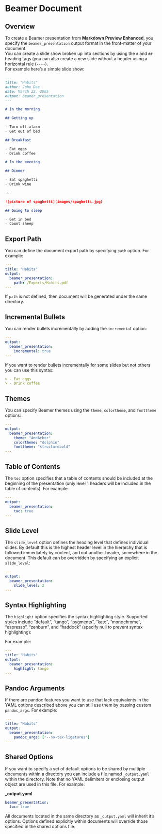 # Beamer Document

## Overview

To create a Beamer presentation from **Markdown Preview Enhanced**, you specify the `beamer_presentation` output format in the front-matter of your document.  
You can create a slide show broken up into sections by using the `#` and `##` heading tags (you can also create a new slide without a header using a horizontal rule (`----`).  
For example here’s a simple slide show:

```markdown
---
title: "Habits"
author: John Doe
date: March 22, 2005
output: beamer_presentation
---

# In the morning

## Getting up

- Turn off alarm
- Get out of bed

## Breakfast

- Eat eggs
- Drink coffee

# In the evening

## Dinner

- Eat spaghetti
- Drink wine

---

![picture of spaghetti](images/spaghetti.jpg)

## Going to sleep

- Get in bed
- Count sheep
```

## Export Path

You can define the document export path by specifying `path` option. For example:

```yaml
---
title: "Habits"
output:
  beamer_presentation:
    path: /Exports/Habits.pdf
---

```

If `path` is not defined, then document will be generated under the same directory.

## Incremental Bullets

You can render bullets incrementally by adding the `incremental` option:

```yaml
---
output:
  beamer_presentation:
    incremental: true
---

```

If you want to render bullets incrementally for some slides but not others you can use this syntax:

```markdown
> - Eat eggs
> - Drink coffee
```

## Themes

You can specify Beamer themes using the `theme`, `colortheme`, and `fonttheme` options:

```yaml
---
output:
  beamer_presentation:
    theme: "AnnArbor"
    colortheme: "dolphin"
    fonttheme: "structurebold"
---

```

## Table of Contents

The `toc` option specifies that a table of contents should be included at the beginning of the presentation (only level 1 headers will be included in the table of contents). For example:

```yaml
---
output:
  beamer_presentation:
    toc: true
---

```

## Slide Level

The `slide_level` option defines the heading level that defines individual slides. By default this is the highest header level in the hierarchy that is followed immediately by content, and not another header, somewhere in the document. This default can be overridden by specifying an explicit `slide_level`:

```yaml
---
output:
  beamer_presentation:
    slide_level: 2
---

```

## Syntax Highlighting

The `highlight` option specifies the syntax highlighting style. Supported styles include “default”, “tango”, “pygments”, “kate”, “monochrome”, “espresso”, “zenburn”, and “haddock” (specify null to prevent syntax highlighting):

For example:

```yaml
---
title: "Habits"
output:
  beamer_presentation:
    highlight: tango
---

```

## Pandoc Arguments

If there are pandoc features you want to use that lack equivalents in the YAML options described above you can still use them by passing custom `pandoc_args`. For example:

```yaml
---
title: "Habits"
output:
  beamer_presentation:
    pandoc_args: ["--no-tex-ligatures"]
---

```

## Shared Options

If you want to specify a set of default options to be shared by multiple documents within a directory you can include a file named `_output.yaml` within the directory. Note that no YAML delimiters or enclosing output object are used in this file. For example:

**\_output.yaml**

```yaml
beamer_presentation:
  toc: true
```

All documents located in the same directory as `_output.yaml` will inherit it’s options. Options defined explicitly within documents will override those specified in the shared options file.
